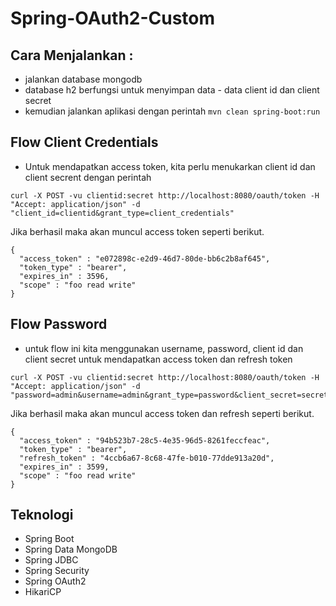 # Spring-OAuth2-Custom

## Cara Menjalankan :

* jalankan database mongodb
* database h2 berfungsi untuk menyimpan data - data client id dan client secret
* kemudian jalankan aplikasi dengan perintah `mvn clean spring-boot:run`

## Flow Client Credentials

* Untuk mendapatkan access token, kita perlu menukarkan client id dan client secrent dengan perintah

```
curl -X POST -vu clientid:secret http://localhost:8080/oauth/token -H "Accept: application/json" -d "client_id=clientid&grant_type=client_credentials"
```

Jika berhasil maka akan muncul access token seperti berikut.

```
{
  "access_token" : "e072898c-e2d9-46d7-80de-bb6c2b8af645",
  "token_type" : "bearer",
  "expires_in" : 3596,
  "scope" : "foo read write"
}
```

## Flow Password

* untuk flow ini kita menggunakan username, password, client id dan client secret untuk mendapatkan access token dan refresh token

```
curl -X POST -vu clientid:secret http://localhost:8080/oauth/token -H "Accept: application/json" -d "password=admin&username=admin&grant_type=password&client_secret=secret&client_id=clientid"
```

Jika berhasil maka akan muncul access token dan refresh seperti berikut.

```
{
  "access_token" : "94b523b7-28c5-4e35-96d5-8261feccfeac",
  "token_type" : "bearer",
  "refresh_token" : "4ccb6a67-8c68-47fe-b010-77dde913a20d",
  "expires_in" : 3599,
  "scope" : "foo read write"
}
```

## Teknologi

* Spring Boot
* Spring Data MongoDB
* Spring JDBC
* Spring Security
* Spring OAuth2
* HikariCP